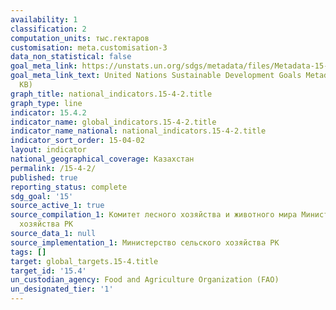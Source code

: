 ```yaml
---
availability: 1
classification: 2
computation_units: тыс.гектаров
customisation: meta.customisation-3
data_non_statistical: false
goal_meta_link: https://unstats.un.org/sdgs/metadata/files/Metadata-15-04-02.pdf
goal_meta_link_text: United Nations Sustainable Development Goals Metadata (PDF 384
  KB)
graph_title: national_indicators.15-4-2.title
graph_type: line
indicator: 15.4.2
indicator_name: global_indicators.15-4-2.title
indicator_name_national: national_indicators.15-4-2.title
indicator_sort_order: 15-04-02
layout: indicator
national_geographical_coverage: Казахстан
permalink: /15-4-2/
published: true
reporting_status: complete
sdg_goal: '15'
source_active_1: true
source_compilation_1: Комитет лесного хозяйства и животного мира Министерство сельского
  хозяйства РК
source_data_1: null
source_implementation_1: Министерство сельского хозяйства РК
tags: []
target: global_targets.15-4.title
target_id: '15.4'
un_custodian_agency: Food and Agriculture Organization (FAO)
un_designated_tier: '1'
---
```

